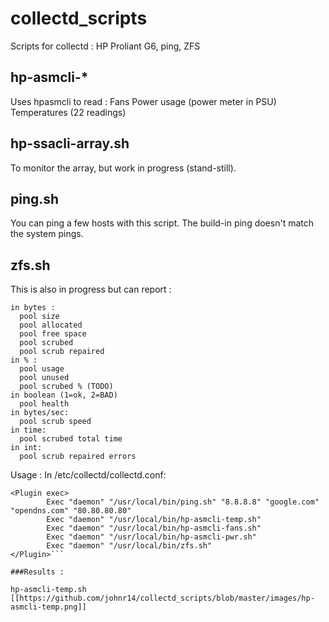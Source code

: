 # collectd_scripts
Scripts for collectd : HP Proliant G6, ping, ZFS

## hp-asmcli-*
Uses hpasmcli to read :
Fans
Power usage (power meter in PSU)
Temperatures (22 readings)

## hp-ssacli-array.sh
To monitor the array, but work in progress (stand-still).

## ping.sh
You can ping a few hosts with this script. The build-in ping doesn't match the system pings.

## zfs.sh
This is also in progress but can report : 
```
in bytes :
  pool size
  pool allocated
  pool free space
  pool scrubed
  pool scrub repaired
in % :
  pool usage
  pool unused
  pool scrubed % (TODO)
in boolean (1=ok, 2=BAD)
  pool health
in bytes/sec:
  pool scrub speed
in time:
  pool scrubed total time
in int:
  pool scrub repaired errors
  ```
  
  Usage :
In /etc/collectd/collectd.conf:
```
<Plugin exec>
        Exec "daemon" "/usr/local/bin/ping.sh" "8.8.8.8" "google.com" "opendns.com" "80.80.80.80"
        Exec "daemon" "/usr/local/bin/hp-asmcli-temp.sh"
        Exec "daemon" "/usr/local/bin/hp-asmcli-fans.sh"
        Exec "daemon" "/usr/local/bin/hp-asmcli-pwr.sh"
        Exec "daemon" "/usr/local/bin/zfs.sh"
</Plugin>```

###Results :

hp-asmcli-temp.sh
[[https://github.com/johnr14/collectd_scripts/blob/master/images/hp-asmcli-temp.png]]


